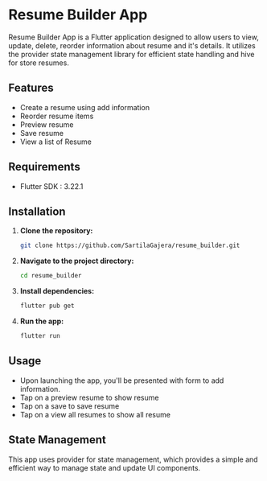 # Resume Builder App

Resume Builder App is a Flutter application designed to allow users to view, update, delete, reorder information about resume and it's details. It utilizes the provider state management library for efficient state handling and hive for store resumes.

## Features

- Create a resume using add information
- Reorder resume items
- Preview resume
- Save resume 
- View a list of Resume 

## Requirements

- Flutter SDK : 3.22.1

## Installation

1. **Clone the repository:**

    ```bash
    git clone https://github.com/SartilaGajera/resume_builder.git
    ```

2. **Navigate to the project directory:**

    ```bash
    cd resume_builder
    ```

3. **Install dependencies:**

    ```bash
    flutter pub get
    ```

5. **Run the app:**

    ```bash
    flutter run
    ```

## Usage

- Upon launching the app, you'll be presented with form to add information.
- Tap on a preview resume to show resume
- Tap on a save to save resume
- Tap on a view all resumes to show all resume

## State Management

This app uses provider for state management, which provides a simple and efficient way to manage state and update UI components.